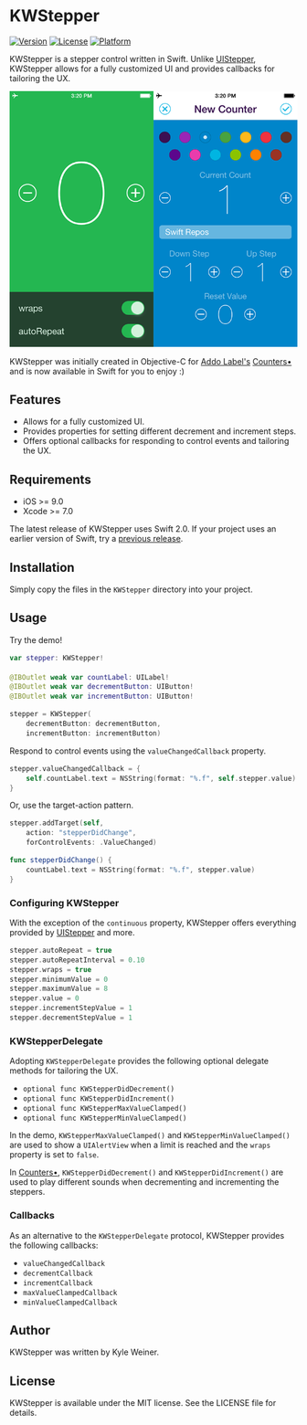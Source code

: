 # KWStepper

[![Version](https://img.shields.io/cocoapods/v/KWStepper.svg?style=flat)](http://cocoapods.org/?q=kwstepper)
[![License](https://img.shields.io/cocoapods/l/KWStepper.svg?style=flat)](https://raw.githubusercontent.com/kyleweiner/KWStepper/master/LICENSE)
[![Platform](https://img.shields.io/cocoapods/p/KWStepper.svg?style=flat)](http://cocoapods.org/?q=kwstepper)

KWStepper is a stepper control written in Swift. Unlike [UIStepper](https://developer.apple.com/library/ios/documentation/UIKit/Reference/UIStepper_Class/index.html), KWStepper allows for a fully customized UI and provides callbacks for tailoring the UX.

![KWStepper Screenshot](screenshots.png)

 KWStepper was initially created in Objective-C for [Addo Label's](http://addolabel.com/) [Counters•](https://itunes.apple.com/app/id722416562?mt=8) and is now available in Swift for you to enjoy :)

## Features

* Allows for a fully customized UI.
* Provides properties for setting different decrement and increment steps.
* Offers optional callbacks for responding to control events and tailoring the UX.

## Requirements

* iOS >= 9.0
* Xcode >= 7.0

The latest release of KWStepper uses Swift 2.0. If your project uses an earlier version of Swift, try a [previous release](https://github.com/kyleweiner/KWStepper/releases).

## Installation

Simply copy the files in the `KWStepper` directory into your project.

## Usage

Try the demo!

```swift
var stepper: KWStepper!

@IBOutlet weak var countLabel: UILabel!
@IBOutlet weak var decrementButton: UIButton!
@IBOutlet weak var incrementButton: UIButton!
```

```swift
stepper = KWStepper(
    decrementButton: decrementButton,
    incrementButton: incrementButton)
```

Respond to control events using the `valueChangedCallback` property.

```swift
stepper.valueChangedCallback = {
    self.countLabel.text = NSString(format: "%.f", self.stepper.value)
}
```

Or, use the target-action pattern.

```swift
stepper.addTarget(self,
    action: "stepperDidChange",
    forControlEvents: .ValueChanged)
```

```swift
func stepperDidChange() {
    countLabel.text = NSString(format: "%.f", stepper.value)
}
```

### Configuring KWStepper

With the exception of the `continuous` property, KWStepper offers everything provided by [UIStepper](https://developer.apple.com/library/ios/documentation/UIKit/Reference/UIStepper_Class/index.html) and more.

```swift
stepper.autoRepeat = true
stepper.autoRepeatInterval = 0.10
stepper.wraps = true
stepper.minimumValue = 0
stepper.maximumValue = 8
stepper.value = 0
stepper.incrementStepValue = 1
stepper.decrementStepValue = 1
```

### KWStepperDelegate

Adopting `KWStepperDelegate` provides the following optional delegate methods for tailoring the UX.

* `optional func KWStepperDidDecrement()`
* `optional func KWStepperDidIncrement()`
* `optional func KWStepperMaxValueClamped()`
* `optional func KWStepperMinValueClamped()`

In the demo, `KWStepperMaxValueClamped()` and `KWStepperMinValueClamped()` are used to show a `UIAlertView` when a limit is reached and the `wraps` property is set to `false`.

In [Counters•](https://itunes.apple.com/app/id722416562?mt=8), `KWStepperDidDecrement()` and `KWStepperDidIncrement()` are used to play different sounds when decrementing and incrementing the steppers.

### Callbacks

As an alternative to the `KWStepperDelegate` protocol, KWStepper provides the following callbacks:

* `valueChangedCallback`
* `decrementCallback`
* `incrementCallback`
* `maxValueClampedCallback`
* `minValueClampedCallback`

## Author

KWStepper was written by Kyle Weiner.

## License

KWStepper is available under the MIT license. See the LICENSE file for details.
